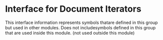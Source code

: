 
# Interface for Document Iterators
This interface information represents symbols thatare defined in this group but used in other modules.  Does not includesymbols defined in this group that are used inside this module.
(not used outside this module)
